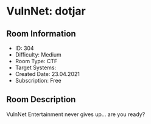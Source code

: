 ﻿# VulnNet: dotjar

## Room Information
- ID: 304
- Difficulty: Medium
- Room Type: CTF
- Target Systems: 
- Created Date: 23.04.2021
- Subscription: Free

## Room Description
VulnNet Entertainment never gives up... are you ready?
